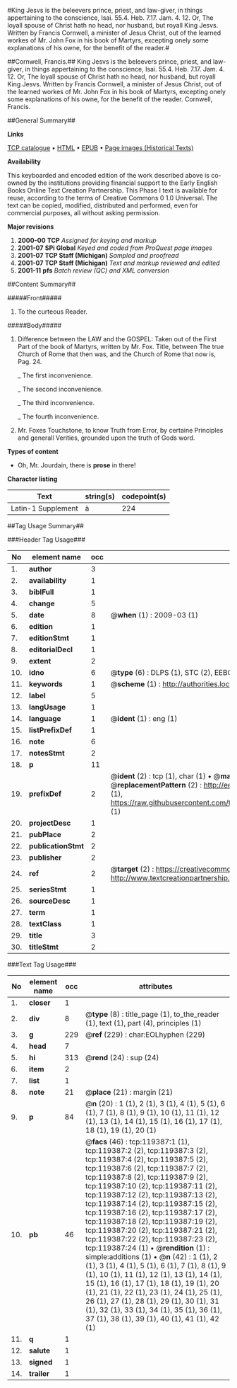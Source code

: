#King Jesvs is the beleevers prince, priest, and law-giver, in things appertaining to the conscience, Isai. 55.4. Heb. 7.17. Jam. 4. 12. Or, The loyall spouse of Christ hath no head, nor husband, but royall King Jesvs. Written by Francis Cornwell, a minister of Jesus Christ, out of the learned workes of Mr. John Fox in his book of Martyrs, excepting onely some explanations of his owne, for the benefit of the reader.#

##Cornwell, Francis.##
King Jesvs is the beleevers prince, priest, and law-giver, in things appertaining to the conscience, Isai. 55.4. Heb. 7.17. Jam. 4. 12. Or, The loyall spouse of Christ hath no head, nor husband, but royall King Jesvs. Written by Francis Cornwell, a minister of Jesus Christ, out of the learned workes of Mr. John Fox in his book of Martyrs, excepting onely some explanations of his owne, for the benefit of the reader.
Cornwell, Francis.

##General Summary##

**Links**

[TCP catalogue](http://www.ota.ox.ac.uk/tcp/)  • 
[HTML](http://tei.it.ox.ac.uk/tcp/Texts-HTML/free/A40/A40368.html)  • 
[EPUB](http://tei.it.ox.ac.uk/tcp/Texts-EPUB/free/A40/A40368.epub) • 
[Page images (Historical Texts)](https://data.historicaltexts.jisc.ac.uk/view?pubId=eebo-99867097e&pageId=eebo-99867097e-119387-1)

**Availability**

This keyboarded and encoded edition of the
	       work described above is co-owned by the institutions
	       providing financial support to the Early English Books
	       Online Text Creation Partnership. This Phase I text is
	       available for reuse, according to the terms of Creative
	       Commons 0 1.0 Universal. The text can be copied,
	       modified, distributed and performed, even for
	       commercial purposes, all without asking permission.

**Major revisions**

1. __2000-00__ __TCP__ *Assigned for keying and markup*
1. __2001-07__ __SPi Global__ *Keyed and coded from ProQuest page images*
1. __2001-07__ __TCP Staff (Michigan)__ *Sampled and proofread*
1. __2001-07__ __TCP Staff (Michigan)__ *Text and markup reviewed and edited*
1. __2001-11__ __pfs__ *Batch review (QC) and XML conversion*

##Content Summary##

#####Front#####

1. To the curteous Reader.

#####Body#####

1. Difference between the LAW and the GOSPEL: Taken out of the First Part of the book of Martyrs, written by Mr. Fox. Title, between The true Church of Rome that then was, and the Church of Rome that now is, Pag. 24.

    _ The first inconvenience.

    _ The second inconvenience.

    _ The third inconvenience.

    _ The fourth inconvenience.

1. Mr. Foxes Touchstone, to know Truth from Error, by certaine Principles and generall Verities, grounded upon the truth of Gods word.

**Types of content**

  * Oh, Mr. Jourdain, there is **prose** in there!

**Character listing**


|Text|string(s)|codepoint(s)|
|---|---|---|
|Latin-1 Supplement|à|224|

##Tag Usage Summary##

###Header Tag Usage###

|No|element name|occ|attributes|
|---|---|---|---|
|1.|__author__|3||
|2.|__availability__|1||
|3.|__biblFull__|1||
|4.|__change__|5||
|5.|__date__|8| @__when__ (1) : 2009-03 (1)|
|6.|__edition__|1||
|7.|__editionStmt__|1||
|8.|__editorialDecl__|1||
|9.|__extent__|2||
|10.|__idno__|6| @__type__ (6) : DLPS (1), STC (2), EEBO-CITATION (1), PROQUEST (1), VID (1)|
|11.|__keywords__|1| @__scheme__ (1) : http://authorities.loc.gov/ (1)|
|12.|__label__|5||
|13.|__langUsage__|1||
|14.|__language__|1| @__ident__ (1) : eng (1)|
|15.|__listPrefixDef__|1||
|16.|__note__|6||
|17.|__notesStmt__|2||
|18.|__p__|11||
|19.|__prefixDef__|2| @__ident__ (2) : tcp (1), char (1)  •  @__matchPattern__ (2) : ([0-9\-]+):([0-9IVX]+) (1), (.+) (1)  •  @__replacementPattern__ (2) : http://eebo.chadwyck.com/downloadtiff?vid=$1&page=$2 (1), https://raw.githubusercontent.com/textcreationpartnership/Texts/master/tcpchars.xml#$1 (1)|
|20.|__projectDesc__|1||
|21.|__pubPlace__|2||
|22.|__publicationStmt__|2||
|23.|__publisher__|2||
|24.|__ref__|2| @__target__ (2) : https://creativecommons.org/publicdomain/zero/1.0/ (1), http://www.textcreationpartnership.org/docs/. (1)|
|25.|__seriesStmt__|1||
|26.|__sourceDesc__|1||
|27.|__term__|1||
|28.|__textClass__|1||
|29.|__title__|3||
|30.|__titleStmt__|2||


###Text Tag Usage###

|No|element name|occ|attributes|
|---|---|---|---|
|1.|__closer__|1||
|2.|__div__|8| @__type__ (8) : title_page (1), to_the_reader (1), text (1), part (4), principles (1)|
|3.|__g__|229| @__ref__ (229) : char:EOLhyphen (229)|
|4.|__head__|7||
|5.|__hi__|313| @__rend__ (24) : sup (24)|
|6.|__item__|2||
|7.|__list__|1||
|8.|__note__|21| @__place__ (21) : margin (21)|
|9.|__p__|84| @__n__ (20) : 1 (1), 2 (1), 3 (1), 4 (1), 5 (1), 6 (1), 7 (1), 8 (1), 9 (1), 10 (1), 11 (1), 12 (1), 13 (1), 14 (1), 15 (1), 16 (1), 17 (1), 18 (1), 19 (1), 20 (1)|
|10.|__pb__|46| @__facs__ (46) : tcp:119387:1 (1), tcp:119387:2 (2), tcp:119387:3 (2), tcp:119387:4 (2), tcp:119387:5 (2), tcp:119387:6 (2), tcp:119387:7 (2), tcp:119387:8 (2), tcp:119387:9 (2), tcp:119387:10 (2), tcp:119387:11 (2), tcp:119387:12 (2), tcp:119387:13 (2), tcp:119387:14 (2), tcp:119387:15 (2), tcp:119387:16 (2), tcp:119387:17 (2), tcp:119387:18 (2), tcp:119387:19 (2), tcp:119387:20 (2), tcp:119387:21 (2), tcp:119387:22 (2), tcp:119387:23 (2), tcp:119387:24 (1)  •  @__rendition__ (1) : simple:additions (1)  •  @__n__ (42) : 1 (1), 2 (1), 3 (1), 4 (1), 5 (1), 6 (1), 7 (1), 8 (1), 9 (1), 10 (1), 11 (1), 12 (1), 13 (1), 14 (1), 15 (1), 16 (1), 17 (1), 18 (1), 19 (1), 20 (1), 21 (1), 22 (1), 23 (1), 24 (1), 25 (1), 26 (1), 27 (1), 28 (1), 29 (1), 30 (1), 31 (1), 32 (1), 33 (1), 34 (1), 35 (1), 36 (1), 37 (1), 38 (1), 39 (1), 40 (1), 41 (1), 42 (1)|
|11.|__q__|1||
|12.|__salute__|1||
|13.|__signed__|1||
|14.|__trailer__|1||
